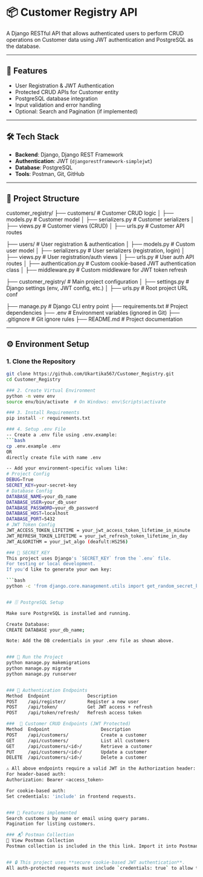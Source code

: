 # 📦 Customer Registry API

A Django RESTful API that allows authenticated users to perform CRUD operations on Customer data using JWT authentication and PostgreSQL as the database.

---

## 📌 Features

- User Registration & JWT Authentication
- Protected CRUD APIs for Customer entity
- PostgreSQL database integration
- Input validation and error handling
- Optional: Search and Pagination (if implemented)

---

## 🛠️ Tech Stack

- **Backend**: Django, Django REST Framework
- **Authentication**: JWT (`djangorestframework-simplejwt`)
- **Database**: PostgreSQL
- **Tools**: Postman, Git, GitHub

---

## 📁 Project Structure
customer_registry/
├── customers/                        # Customer CRUD logic
│   ├── models.py                     # Customer model
│   ├── serializers.py                # Customer serializers
│   ├── views.py                      # Customer views (CRUD)
│   ├── urls.py                       # Customer API routes

├── users/                            # User registration & authentication
│   ├── models.py                     # Custom user model 
│   ├── serializers.py                # User serializers (registration, login)
│   ├── views.py                      # User registration/auth views
│   ├── urls.py                       # User auth API routes
│   ├── authentication.py             # Custom cookie-based JWT authentication class
│   ├── middleware.py                 # Custom middleware for JWT token refresh

├── customer_registry/                # Main project configuration
│   ├── settings.py                   # Django settings (env, JWT config, etc.)
│   ├── urls.py                       # Root project URL conf

├── manage.py                 # Django CLI entry point
├── requirements.txt          # Project dependencies
├── .env                      # Environment variables (ignored in Git)
├── .gitignore                # Git ignore rules
├── README.md                 # Project documentation


---

## ⚙️ Environment Setup

### 1. Clone the Repository

```bash
git clone https://github.com/Ukartika567/Customer_Registry.git
cd Customer_Registry

### 2. Create Virtual Environment
python -m venv env
source env/bin/activate  # On Windows: env\Scripts\activate

### 3. Install Requirements
pip install -r requirements.txt

### 4. Setup .env File
-- Create a .env file using .env.example:
```bash
cp .env.example .env
OR 
directly create file with name .env

-- Add your environment-specific values like:
# Project Config
DEBUG=True
SECRET_KEY=your-secret-key
# Database Config
DATABASE_NAME=your_db_name
DATABASE_USER=your_db_user
DATABASE_PASSWORD=your_db_password
DATABASE_HOST=localhost
DATABASE_PORT=5432
# JWT Token Config
JWT_ACCESS_TOKEN_LIFETIME = your_jwt_access_token_lifetime_in_minute
JWT_REFRESH_TOKEN_LIFETIME = your_jwt_refresh_token_lifetime_in_day
JWT_ALGORITHM = your_jwt_algo (deafult:HS256)

### 🔐 SECRET_KEY
This project uses Django's `SECRET_KEY` from the `.env` file.  
For testing or local development.
If you'd like to generate your own key:

```bash
python -c 'from django.core.management.utils import get_random_secret_key; print(get_random_secret_key())'


## 🗄️ PostgreSQL Setup

Make sure PostgreSQL is installed and running.

Create Database:
CREATE DATABASE your_db_name;

Note: Add the DB credentials in your .env file as shown above.


### 🚀 Run the Project
python manage.py makemigrations
python manage.py migrate
python manage.py runserver


### 🔐 Authentication Endpoints
Method	Endpoint	          Description
POST	/api/register/	      Register a new user
POST	/api/token/	          Get JWT access + refresh
POST	/api/token/refresh/	  Refresh access token

###  👤 Customer CRUD Endpoints (JWT Protected)
Method	Endpoint	               Description
POST	/api/customers/	           Create a customer
GET	    /api/customers/	           List all customers
GET	    /api/customers/<id>/	   Retrieve a customer
PUT	    /api/customers/<id>/	   Update a customer
DELETE	/api/customers/<id>/	   Delete a customer

⚠️ All above endpoints require a valid JWT in the Authorization header:
For header-based auth:
Authorization: Bearer <access_token>

For cookie-based auth:
Set credentials: 'include' in frontend requests.


### 🔎 Features implemented
Search customers by name or email using query params.
Pagination for listing customers.

### 📬 Postman Collection
🔗 View Postman Collection
Postman collection is included in the this link. Import it into Postman to test the API easily.


## 🔒 This project uses **secure cookie-based JWT authentication**.  
All auth-protected requests must include `credentials: true` to allow the browser to send cookies automatically.
